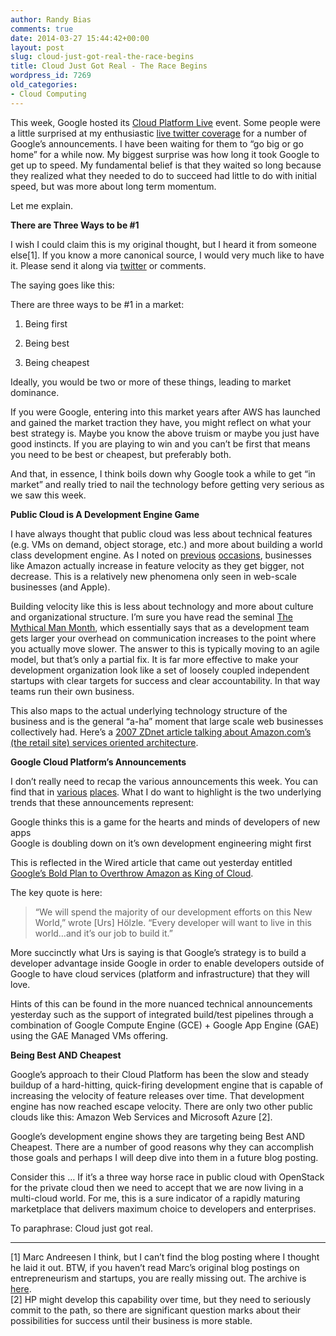 ```yaml
---
author: Randy Bias
comments: true
date: 2014-03-27 15:44:42+00:00
layout: post
slug: cloud-just-got-real-the-race-begins
title: Cloud Just Got Real - The Race Begins
wordpress_id: 7269
old_categories:
- Cloud Computing
---
```





This week, Google hosted its [Cloud Platform Live](https://cloud.google.com/events/google-cloud-platform-live/) event. Some people were a little surprised at my enthusiastic [live twitter coverage](https://twitter.com/search?q=%23GCPLive%20from%3Arandybias&src=typd) for a number of Google’s announcements. I have been waiting for them to “go big or go home” for a while now. My biggest surprise was how long it took Google to get up to speed. My fundamental belief is that they waited so long because they realized what they needed to do to succeed had little to do with initial speed, but was more about long term momentum.




Let me explain.




**There are Three Ways to be #1**




I wish I could claim this is my original thought, but I heard it from someone else[1]. If you know a more canonical source, I would very much like to have it. Please send it along via [twitter](http://twitter.com/randybias) or comments.




The saying goes like this:




There are three ways to be #1 in a market:





	
  1. Being first

	
  2. Being best

	
  3. Being cheapest




Ideally, you would be two or more of these things, leading to market dominance.




If you were Google, entering into this market years after AWS has launched and gained the market traction they have, you might reflect on what your best strategy is. Maybe you know the above truism or maybe you just have good instincts. If you are playing to win and you can’t be first that means you need to be best or cheapest, but preferably both.




And that, in essence, I think boils down why Google took a while to get “in market” and really tried to nail the technology before getting very serious as we saw this week.




**Public Cloud is A Development Engine Game**




I have always thought that public cloud was less about technical features (e.g. VMs on demand, object storage, etc.) and more about building a world class development engine. As I noted on [previous](http://cloudscaling.com/blog/cloud-computing/is-amazon-winning-the-cloud-race/) [occasions](https://www.cloudscaling.com/blog/cloud-computing/aws-feature-releases-enterprise-clouds-and-legacy-app-adoption/), businesses like Amazon actually increase in feature velocity as they get bigger, not decrease. This is a relatively new phenomena only seen in web-scale businesses (and Apple).




Building velocity like this is less about technology and more about culture and organizational structure. I’m sure you have read the seminal [The Mythical Man Month](http://en.wikipedia.org/wiki/The_Mythical_Man-Month), which essentially says that as a development team gets larger your overhead on communication increases to the point where you actually move slower. The answer to this is typically moving to an agile model, but that’s only a partial fix. It is far more effective to make your development organization look like a set of loosely coupled independent startups with clear targets for success and clear accountability. In that way teams run their own business.




This also maps to the actual underlying technology structure of the business and is the general “a-ha” moment that large scale web businesses collectively had. Here’s a [2007 ZDnet article talking about Amazon.com’s (the retail site) services oriented architecture](http://www.zdnet.com/blog/storage/soa-done-right-the-amazon-strategy/152).




**Google Cloud Platform’s Announcements**




I don’t really need to recap the various announcements this week. You can find that in [various](http://www.networkworld.com/community/blog/google’s-announcements-it’s-“game-on”-cloud) [places](http://www.forbes.com/sites/benkepes/2014/03/25/google-slashes-cloud-prices-and-ups-the-cross-platform-support-ante/). What I do want to highlight is the two underlying trends that these announcements represent:




Google thinks this is a game for the hearts and minds of developers of new apps  
Google is doubling down on it’s own development engineering might first




This is reflected in the Wired article that came out yesterday entitled[ Google’s Bold Plan to Overthrow Amazon as King of Cloud](http://www.wired.com/wiredenterprise/2014/03/urs-google-story/).




The key quote is here:






> 
> “We will spend the majority of our development efforts on this New World,” wrote [Urs] Hölzle. “Every developer will want to live in this world…and it’s our job to build it.”
> 
> </blockquote>




More succinctly what Urs is saying is that Google’s strategy is to build a developer advantage inside Google in order to enable developers outside of Google to have cloud services (platform and infrastructure) that they will love.




Hints of this can be found in the more nuanced technical announcements yesterday such as the support of integrated build/test pipelines through a combination of Google Compute Engine (GCE) + Google App Engine (GAE) using the GAE Managed VMs offering.




**Being Best AND Cheapest**




Google’s approach to their Cloud Platform has been the slow and steady buildup of a hard-hitting, quick-firing development engine that is capable of increasing the velocity of feature releases over time. That development engine has now reached escape velocity. There are only two other public clouds like this: Amazon Web Services and Microsoft Azure [2].




Google’s development engine shows they are targeting being Best AND Cheapest. There are a number of good reasons why they can accomplish those goals and perhaps I will deep dive into them in a future blog posting.




Consider this … If it’s a three way horse race in public cloud with OpenStack for the private cloud then we need to accept that we are now living in a multi-cloud world. For me, this is a sure indicator of a rapidly maturing marketplace that delivers maximum choice to developers and enterprises.




To paraphrase: Cloud just got real.




* * *




[1] Marc Andreesen I think, but I can’t find the blog posting where I thought he laid it out. BTW, if you haven’t read Marc’s original blog postings on entrepreneurism and startups, you are really missing out. The archive is [here](http://pmarchive.com).  
[2] HP might develop this capability over time, but they need to seriously commit to the path, so there are significant question marks about their possibilities for success until their business is more stable.






